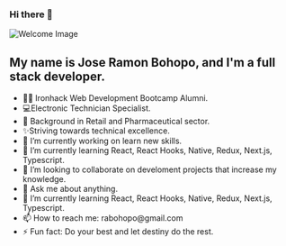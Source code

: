 ### Hi there 👋

<img src="https://th.bing.com/th/id/OIP.86hOKldQ6-9wx22VQdqi4gHaEK?w=316&h=180&c=7&r=0&o=5&pid=1.7" alt="Welcome Image" style="max-width: 100%;">
</hr>

<h2>My name is Jose Ramon Bohopo, and I'm a full stack developer.</h2>

<ul>
  <li>👩‍💻 Ironhack Web Development Bootcamp Alumni.</li>
  <li>💻Electronic Technician Specialist.</li>
  <li>👔 Background in Retail and Pharmaceutical sector.</li>
  <li>✨Striving towards technical excellence.</li>

</hr>

  <li>🔭 I’m currently working on learn new skills.</li>
  <li>🌱 I’m currently learning React, React Hooks, Native, Redux, Next.js, Typescript.</li>
  <li>👯 I’m looking to collaborate on develoment projects that increase my knowledge.</li>
  <li> 💬 Ask me about anything.</li>
  <li>🌱 I’m currently learning React, React Hooks, Native, Redux, Next.js, Typescript.</li>
  <li> 📫 How to reach me: rabohopo@gmail.com</li>
  <li>⚡ Fun fact: Do your best and let destiny do the rest.</li>
</ul>

<!--
**JoseBohopo/JoseBohopo** is a  _special_ ✨ repository because its `README.md` (this file) appears on your GitHub profile.

Here are some ideas to get you started:

- 
-
- 
- 🤔 I’m looking for help with ...
-
-
- 


🎓 Bachelor in Advertising and Public Relations
🌱 Always learning
⚡ 
💖 Code refactoring and clean code
🌍 I love nature, hiking and cycling
-->
